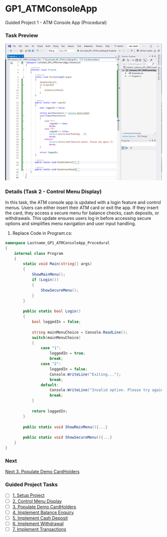 # GP1_ATMConsoleApp
Guided Project 1 - ATM Console App (Procedural)

### Task Preview
![Task 1](./Task2_Preview.PNG)

### Details (Task 2 - Control Menu Display)
In this task, the ATM console app is updated with a login feature and control menus. Users can either insert their ATM card or exit the app. If they insert the card, they access a secure menu for balance checks, cash deposits, or withdrawals. This update ensures users log in before accessing secure options and simplifies menu navigation and user input handling.

1. Replace Code in Program.cs:
```csharp
namespace Lastname_GP1_ATMConsoleApp_Procedural
{
    internal class Program
    {
        static void Main(string[] args)
        {
            ShowMainMenu();
            if (Login())
            {
                ShowSecureMenu();
            }
        }

        public static bool Login()
        {
            bool loggedIn = false;

            string mainMenuChoice = Console.ReadLine();
            switch(mainMenuChoice)
            {
                case "1": 
                    loggedIn = true; 
                    break;
                case "2": 
                    loggedIn = false;
                    Console.WriteLine("Exiting...");
                    break;
                default:
                    Console.WriteLine("Invalid option. Please try again.");
                    break;
            }

            return loggedIn;
        }

        public static void ShowMainMenu(){...}

        public static void ShowSecureMenu(){...}
    }
}

```


### Next
[Next 3. Populate Demo CardHolders](https://github.com/clydeatmcm/GP1_ATMConsoleApp)

### Guided Project Tasks

- [ ] [1. Setup Project](https://github.com/clydeatmcm/GP1_ATMConsoleApp/blob/1.-Setup-Project/README.md)
- [ ] [2. Control Menu Display](https://github.com/clydeatmcm/GP1_ATMConsoleApp/blob/2.-Control-Menu-Display/README.md)
- [ ] [3. Populate Demo CardHolders](https://github.com/clydeatmcm/GP1_ATMConsoleApp/blob/3.-Populate-Demo-CardHolders/README.md)
- [ ] [4. Implement Balance Enquiry](https://github.com/clydeatmcm/GP1_ATMConsoleApp/blob/4.-Implement-Balance-Enquiry/README.md)
- [ ] [5. Implement Cash Deposit](https://github.com/clydeatmcm/GP1_ATMConsoleApp/blob/5.-Implement-Cash-Deposit/README.md)
- [ ] [6. Implement Withdrawal](https://github.com/clydeatmcm/GP1_ATMConsoleApp/blob/6.-Implement-Withdrawal/README.md)
- [ ] [7. Implement Transactions](https://github.com/clydeatmcm/GP1_ATMConsoleApp/blob/7.-Implement-Transactions/README.md) 
